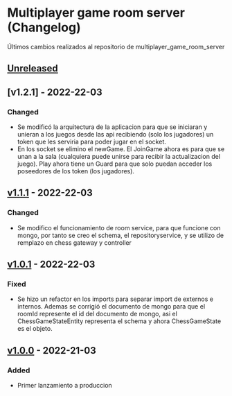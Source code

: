 # Multiplayer game room server (Changelog)
Últimos cambios realizados al repositorio de multiplayer_game_room_server

<!-- Added | Changed | Fixed | Removed -->
## [Unreleased]

## [v1.2.1] - 2022-22-03
### Changed
- Se modificó la arquitectura de la aplicacion para que se iniciaran y unieran a los juegos desde las api recibiendo (solo los jugadores) un token que les serviria para poder jugar en el socket.
- En los socket se elimino el newGame. El JoinGame ahora es para que se unan a la sala (cualquiera puede unirse para recibir la actualizacion del juego). Play ahora tiene un Guard para que solo puedan acceder los poseedores de los token (los jugadores).

## [v1.1.1] - 2022-22-03
### Changed
- Se modifico el funcionamiento de room service, para que funcione con mongo, por tanto se creo el schema, el repositoryservice, y se utilizo de remplazo en chess gateway y controller

## [v1.0.1] - 2022-22-03
### Fixed
- Se hizo un refactor en los imports para separar import de externos e internos. Ademas se corrigió el documento de mongo para que el roomId represente el id del documento de mongo, asi el ChessGameStateEntity representa el schema y ahora ChessGameState es el objeto.

## [v1.0.0] - 2022-21-03
### Added
- Primer lanzamiento a produccion


[Unreleased]: https://github.com/Gabrieldrc/multiplayer_game_room_server/compare/1.1.1...HEAD
[v1.1.1]: https://github.com/Gabrieldrc/multiplayer_game_room_server/compare/1.0.1...1.1.1
[v1.0.1]: https://github.com/Gabrieldrc/multiplayer_game_room_server/compare/1.0.0...1.0.1
[v1.0.0]: https://github.com/Gabrieldrc/multiplayer_game_room_server/tags/1.0.0
